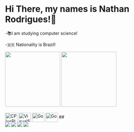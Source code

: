 # Hi There, my names is Nathan Rodrigues!👋

-📚I am studying computer science!

-🇧🇷 Nationality is Brazil!

<div>
  <a href-"https://github.com/nathan2005-maker">
    <img height="180em" src="https://github-readme-stats.vercel.app/api?username=nathan2005-maker&show-icons=false&theme=dark&include_all_commits=true&count_private=true" / >
    <img height="180em" src="https://github-readme-stats.vercel.app/api/wakatime?username=nathan2005-maker&layout=compact&langs_count=16&theme=dark"/ >
</div>
<div style="display: inline_block"><br>
<img align="center" alt="CPlusPlus" height="30" width="40" <img src="https://cdn.jsdelivr.net/gh/devicons/devicon@latest/icons/cplusplus/cplusplus-original.svg" />
<img align="center" alt="VisualStudio" height="30" width="40" <img src="https://cdn.jsdelivr.net/gh/devicons/devicon@latest/icons/visualstudio/visualstudio-original.svg" />
<img align="center" alt="Go" height="30" width="40" <img src="https://cdn.jsdelivr.net/gh/devicons/devicon@latest/icons/go/go-original.svg" />
<img align="center" alt="Go" height="30" width="40" <img src="https://cdn.jsdelivr.net/gh/devicons/devicon@latest/icons/powershell/powershell-original.svg" />
##
<div>
<a href="https://www.instagram.com/_nathanrodrig" target="blank"><img src="https://img.shields.io/badge/-Instagram-E4405F?style=for-the-badge&logo=instagram&logoColor=white" target="blank"></a>
<a href="https://w.app/d9s8oi" target="blank"><img src="https://img.shields.io/badge/WhatsApp-25D366?style=for-the-badge&logo=whatsapp&logoColor=white" target="blank"></a>
<a href="mailto:contato@nathanrodrig.contato"><img src="https://img.shields.io/badge/-Gmail-D14836?style=for-the-badge&logo=gmail&logoColor=white" target="blank"></a>
<a href="https://www.linkedin.com/in/nathan-rodrigues-703b86328" target="blank"><img src="https://img.shields.io/badge/-LinkedIn-0077B5?style=for-the-badge&logo=linkedin&logoColor=white" target="blank"></a>
</div>
